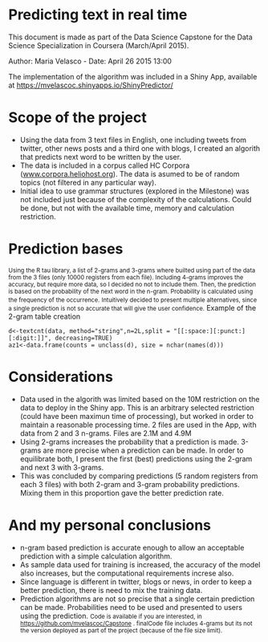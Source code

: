 Predicting text in real time 
========================================================
This document is made as part of the Data Science Capstone for the Data Science Specialization in Coursera (March/April 2015). 

Author: Maria Velasco - Date: April 26 2015  13:00

The implementation of the algorithm was included in a Shiny App, available at
https://mvelascoc.shinyapps.io/ShinyPredictor/

Scope of the project
========================================================
- Using the data from 3 text files in English, one including tweets from twitter, other news posts and a third one with blogs, I created an algorith that predicts next word to be written by the user. 
- The data is included in a corpus called HC Corpora (www.corpora.heliohost.org). The data is asumed to be of random topics (not filtered in any particular way).
- Initial idea to use grammar structures (explored in the Milestone) was not included just because of the complexity of the calculations. Could be done, but not with the available time, memory and calculation restriction. 

Prediction bases
========================================================
<small>Using the R tau library, a list of 2-grams and 3-grams where builted using part of the data from the 3 files (only 10000 registers from each file). Including 4-grams improves the accuracy, but require more data, so I decided no not to include them. 
Then, the prediction is based on the probability of the next word in the n-gram. Probability is calculated using the frequency of the occurrence.</small>
<small>Intuitively decided to present multiple alternatives, since a single prediction is not so accurate that will give the user confidence.</small>
Example of the 2-gram table creation
```
d<-textcnt(data, method="string",n=2L,split = "[[:space:][:punct:][:digit:]]", decreasing=TRUE)
az1<-data.frame(counts = unclass(d), size = nchar(names(d)))
```
Considerations
========================================================
- Data used in the algorith was limited based on the 10M restriction on the data to deploy in the Shiny app. This is an arbitrary selected restriction (could have been maximun time of processing), but worked in order to maintain a reasonable processing time. 2 files are used in the App, with data from 2 and 3 n-grams. Files are 2.1M and 4.9M 
- Using 2-grams increases the probability that a prediction is made. 3-grams are more precise when a prediction can be made. In order to equilibrate both, I present the first (best) predictions using the 2-gram and next 3 with 3-grams.
- This was concluded by comparing predictions (5 random registers from each 3 files) with both 2-gram and 3-gram probability predictions. Mixing them in this proportion gave the better prediction rate.

And my personal conclusions
========================================================
- n-gram based prediction is accurate enough to allow an acceptable prediction with a simple calculation algorithm.
- As sample data used for training is increased, the accuracy of the model also increases, but the computational requirements increse also. 
- Since language is different in twitter, blogs or news, in order to keep a better prediction, there is need to mix the training data. 
- Prediction algorithms are not so precise that a single certain prediction can be made. Probabilities need to be used and presented to users using the prediction.
<small>Code is available if you are interested, in https://github.com/mvelascoc/Capstone . finalCode file includes 4-grams but its not the version deployed as part of the project (because of the file size limit). </small>
